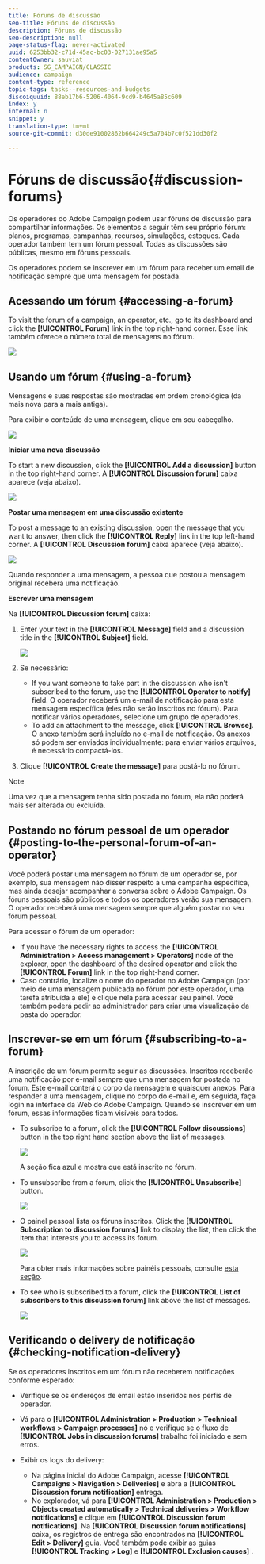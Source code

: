```yaml
---
title: Fóruns de discussão
seo-title: Fóruns de discussão
description: Fóruns de discussão
seo-description: null
page-status-flag: never-activated
uuid: 6253bb32-c71d-45ac-bc03-027131ae95a5
contentOwner: sauviat
products: SG_CAMPAIGN/CLASSIC
audience: campaign
content-type: reference
topic-tags: tasks--resources-and-budgets
discoiquuid: 88eb17b6-5206-4064-9cd9-b4645a85c609
index: y
internal: n
snippet: y
translation-type: tm+mt
source-git-commit: d30de91002862b664249c5a704b7c0f521dd30f2

---
```



# Fóruns de discussão{#discussion-forums}

Os operadores do Adobe Campaign podem usar fóruns de discussão para compartilhar informações. Os elementos a seguir têm seu próprio fórum: planos, programas, campanhas, recursos, simulações, estoques. Cada operador também tem um fórum pessoal. Todas as discussões são públicas, mesmo em fóruns pessoais.

Os operadores podem se inscrever em um fórum para receber um email de notificação sempre que uma mensagem for postada.

## Acessando um fórum {#accessing-a-forum}

To visit the forum of a campaign, an operator, etc., go to its dashboard and click the **[!UICONTROL Forum]** link in the top right-hand corner. Esse link também oferece o número total de mensagens no fórum.

![](assets/mrm_forum_access_link.png)

## Usando um fórum {#using-a-forum}

Mensagens e suas respostas são mostradas em ordem cronológica (da mais nova para a mais antiga).

Para exibir o conteúdo de uma mensagem, clique em seu cabeçalho.

![](assets/mrm_forum_expand_msg.png)

**Iniciar uma nova discussão**

To start a new discussion, click the **[!UICONTROL Add a discussion]** button in the top right-hand corner. A **[!UICONTROL Discussion forum]** caixa aparece (veja abaixo).

![](assets/mrm_forum_new_thread.png)

**Postar uma mensagem em uma discussão existente**

To post a message to an existing discussion, open the message that you want to answer, then click the **[!UICONTROL Reply]** link in the top left-hand corner. A **[!UICONTROL Discussion forum]** caixa aparece (veja abaixo).

![](assets/mrm_forum_answer_msg.png)

Quando responder a uma mensagem, a pessoa que postou a mensagem original receberá uma notificação.

**Escrever uma mensagem**

Na **[!UICONTROL Discussion forum]** caixa:

1. Enter your text in the **[!UICONTROL Message]** field and a discussion title in the **[!UICONTROL Subject]** field.

   ![](assets/mrm_forum_edit_msg.png)

1. Se necessário:

   * If you want someone to take part in the discussion who isn&#39;t subscribed to the forum, use the **[!UICONTROL Operator to notify]** field. O operador receberá um e-mail de notificação para esta mensagem específica (eles não serão inscritos no fórum). Para notificar vários operadores, selecione um grupo de operadores.
   * To add an attachment to the message, click **[!UICONTROL Browse]**. O anexo também será incluído no e-mail de notificação. Os anexos só podem ser enviados individualmente: para enviar vários arquivos, é necessário compactá-los.

1. Clique **[!UICONTROL Create the message]** para postá-lo no fórum.

>[!NOTE]
>
>Uma vez que a mensagem tenha sido postada no fórum, ela não poderá mais ser alterada ou excluída.

## Postando no fórum pessoal de um operador {#posting-to-the-personal-forum-of-an-operator}

Você poderá postar uma mensagem no fórum de um operador se, por exemplo, sua mensagem não disser respeito a uma campanha específica, mas ainda desejar acompanhar a conversa sobre o Adobe Campaign. Os fóruns pessoais são públicos e todos os operadores verão sua mensagem. O operador receberá uma mensagem sempre que alguém postar no seu fórum pessoal.

Para acessar o fórum de um operador:

* If you have the necessary rights to access the **[!UICONTROL Administration > Access management > Operators]** node of the explorer, open the dashboard of the desired operator and click the **[!UICONTROL Forum]** link in the top right-hand corner.
* Caso contrário, localize o nome do operador no Adobe Campaign (por meio de uma mensagem publicada no fórum por este operador, uma tarefa atribuída a ele) e clique nela para acessar seu painel. Você também poderá pedir ao administrador para criar uma visualização da pasta do operador.

## Inscrever-se em um fórum {#subscribing-to-a-forum}

A inscrição de um fórum permite seguir as discussões. Inscritos receberão uma notificação por e-mail sempre que uma mensagem for postada no fórum. Este e-mail conterá o corpo da mensagem e quaisquer anexos. Para responder a uma mensagem, clique no corpo do e-mail e, em seguida, faça login na interface da Web do Adobe Campaign. Quando se inscrever em um fórum, essas informações ficam visíveis para todos.

* To subscribe to a forum, click the **[!UICONTROL Follow discussions]** button in the top right hand section above the list of messages.

   ![](assets/mrm_forum_subscribe.png)

   A seção fica azul e mostra que está inscrito no fórum.

* To unsubscribe from a forum, click the **[!UICONTROL Unsubscribe]** button.

   ![](assets/mrm_forum_unsubscribe.png)

* O painel pessoal lista os fóruns inscritos. Click the **[!UICONTROL Subscription to discussion forums]** link to display the list, then click the item that interests you to access its forum.

   ![](assets/platform_dashboard_operator_subscr_forums.png)

   Para obter mais informações sobre painéis pessoais, consulte [esta seção](../../platform/using/access-management.md#operators).

* To see who is subscribed to a forum, click the **[!UICONTROL List of subscribers to this discussion forum]** link above the list of messages.

   ![](assets/mrm_forum_subscribers.png)

## Verificando o delivery de notificação {#checking-notification-delivery}

Se os operadores inscritos em um fórum não receberem notificações conforme esperado:

* Verifique se os endereços de email estão inseridos nos perfis de operador.
* Vá para o **[!UICONTROL Administration > Production > Technical workflows > Campaign processes]** nó e verifique se o fluxo de **[!UICONTROL Jobs in discussion forums]** trabalho foi iniciado e sem erros.
* Exibir os logs do delivery:

   * Na página inicial do Adobe Campaign, acesse **[!UICONTROL Campaigns > Navigation > Deliveries]** e abra a **[!UICONTROL Discussion forum notification]** entrega.
   * No explorador, vá para **[!UICONTROL Administration > Production > Objects created automatically > Technical deliveries > Workflow notifications]** e clique em **[!UICONTROL Discussion forum notifications]**.
   Na **[!UICONTROL Discussion forum notifications]** caixa, os registros de entrega são encontrados na **[!UICONTROL Edit > Delivery]** guia. Você também pode exibir as guias **[!UICONTROL Tracking > Log]** e **[!UICONTROL Exclusion causes]** .

